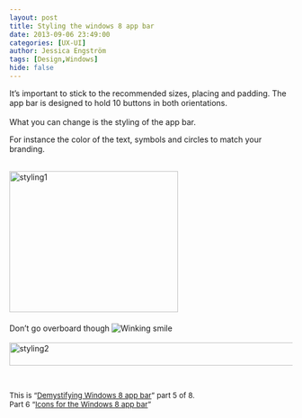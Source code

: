 ```yaml
---
layout: post
title: Styling the windows 8 app bar
date: 2013-09-06 23:49:00
categories: [UX-UI]
author: Jessica Engström
tags: [Design,Windows]
hide: false
---
```

<p>It’s important to stick to the recommended sizes, placing and padding. The app bar is designed to hold 10 buttons in both orientations. <br><br>What you can change is the styling of the app bar.</p> <p>For instance the color of the text, symbols and circles to match your branding.</p> <p><br><a href="/PostImages/styling1.png"><img title="styling1" style="border-left-width: 0px; border-right-width: 0px; border-bottom-width: 0px; display: inline; border-top-width: 0px" border="0" alt="styling1" src="/PostImages/styling1_thumb.png" width="300" height="251"></a>&nbsp; <br><br>Don’t go overboard though <img class="wlEmoticon wlEmoticon-winkingsmile" style="border-top-style: none; border-bottom-style: none; border-right-style: none; border-left-style: none" alt="Winking smile" src="/PostImages/wlEmoticon-winkingsmile_3.png"> <br><br><a href="/PostImages/styling2.png"><img title="styling2" style="border-left-width: 0px; border-right-width: 0px; border-bottom-width: 0px; display: inline; border-top-width: 0px" border="0" alt="styling2" src="/PostImages/styling2_thumb.png" width="540" height="41"></a></p> <p>&nbsp;</p> <p><font size="2">This is “</font><a href="http://www.catoholic.se/post/demystifying-Windows-8-app-bar.aspx"><font size="2">Demystifying Windows 8 app bar</font></a><font size="2">” part 5 of 8.<br>Part 6 “</font><a title="Icons for the Windows 8 app bar" href="http://www.catoholic.se/post/Icons-for-the-windows-8-app-bar.aspx"><font size="2">Icons for the Windows 8 app bar</font></a><font size="2">”</font></p>
